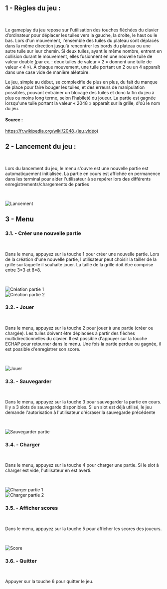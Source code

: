 ## 1 - Règles du jeu :
</br>
<p>Le gameplay du jeu repose sur l'utilisation des touches fléchées du clavier d’ordinateur pour déplacer les tuiles vers la gauche, la droite, le haut ou le bas. 
Lors d'un mouvement, l'ensemble des tuiles du plateau sont déplacés dans la même direction jusqu'à rencontrer les bords du plateau ou une autre tuile sur leur chemin. 
Si deux tuiles, ayant le même nombre, entrent en collision durant le mouvement, elles fusionnent en une nouvelle tuile de valeur double (par ex. : deux tuiles de valeur « 2 » donnent une tuile de valeur « 4 »). 
À chaque mouvement, une tuile portant un 2 ou un 4 apparaît dans une case vide de manière aléatoire.</p>

<p>Le jeu, simple au début, se complexifie de plus en plus, du fait du manque de place pour faire bouger les tuiles, et des erreurs de manipulation possibles, pouvant entraîner un blocage des tuiles et donc la fin du jeu à plus ou moins long terme, selon l’habileté du joueur. 
La partie est gagnée lorsqu'une tuile portant la valeur « 2048 » apparaît sur la grille, d'où le nom du jeu.</p>

#### Source :
<https://fr.wikipedia.org/wiki/2048_(jeu_vidéo)>


## 2 - Lancement du jeu :
</br>
<p> Lors du lancement du jeu, le menu s'ouvre est une nouvelle partie est automatiquement initialisée. 
La partie en cours est affichée en permanence dans les terminal pour aider l'utilisateur à se repérer lors des différents enregistrements/chargements de parties</p>
</br>

![Lancement](./img/2048_lancement.png "Lancement")

## 3 - Menu
### 3.1. - Créer une nouvelle partie
</br>
<p> Dans le menu, appuyez sur la touche 1 pour créer une nouvelle partie.
Lors de la création d'une nouvelle partie, l'utilisateur peut choisir la tailler de la grille sur laquelle il souhaite jouer.
La taille de la grille doit être comprise entre 3*3 et 8*8.</p>
</br>

![Création partie 1](./img/2048_creer_partie_1.png "Création partie 1")
</br>
![Création partie 2](./img/2048_creer_partie_2.png "Création partie 2")
</br>

### 3.2. - Jouer
</br>
<p> Dans le menu, appuyez sur la touche 2 pour jouer à une partie (créer ou chargée).
Les tuiles doivent être déplacées à partir des flèches multidirectionnelles du clavier.
Il est possible d'appuyer sur la touche ECHAP pour retourner dans le menu.
Une fois la partie perdue ou gagnée, il est possible d'enregistrer son score.</p>
</br>

![Jouer](./img/2048_jouer.png "Jouer")
</br>

### 3.3. - Sauvegarder
</br>
<p> Dans le menu, appuyez sur la touche 3 pour sauvegarder la partie en cours.
Il y a 3 slots de sauvegarde disponibles. Si un slot est déjà utilisé, le jeu demande l'autorisation à l'utilisateur d'écraser la sauvegarde précédente</p>
</br>

![Sauvegarder partie](./img/2048_sauvegarder.png "Sauvegarder partie")
</br>

### 3.4. - Charger
</br>
<p> Dans le menu, appuyez sur la touche 4 pour charger une partie.
Si le slot à charger est vide, l'utilisateur en est averti.</p>
</br>

![Charger partie 1](./img/2048_chargement_1.png "Charger partie 1")
</br>
![Charger partie 2](./img/2048_chargement_2.png "Charger partie 2")
</br>

### 3.5. - Afficher scores
</br>
<p> Dans le menu, appuyez sur la touche 5 pour afficher les scores des joueurs.</p>
</br>

![Score](./img/2048_score.png "Score")
</br>

### 3.6. - Quitter
</br>
<p> Appuyer sur la touche 6 pour quitter le jeu.</p>
</br>





